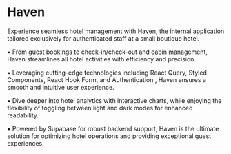 # Haven

Experience seamless hotel management with Haven, the internal application tailored exclusively for authenticated staff at a small boutique hotel.

• From guest bookings to check-in/check-out and cabin management, Haven streamlines all hotel activities with efficiency and precision.

• Leveraging cutting-edge technologies including React Query, Styled Components, React Hook Form, and Authentication , Haven ensures a smooth and intuitive user experience.

• Dive deeper into hotel analytics with interactive charts, while enjoying the flexibility of toggling between light and dark modes for enhanced readability.

• Powered by Supabase for robust backend support, Haven is the ultimate solution for optimizing hotel operations and providing exceptional guest experiences.

